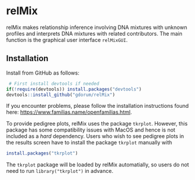 
<!-- README.md is generated from README.Rmd. Please edit that file -->

# relMix

relMix makes relationship inference involving DNA mixtures with unknown
profiles and interprets DNA mixtures with related contributors. The main
function is the graphical user interface `relMixGUI`.

## Installation

Install from GitHub as follows:

``` r
 # First install devtools if needed
if(!require(devtools)) install.packages("devtools")
devtools::install_github("gdorum/relMix")
```

If you encounter problems, please follow the installation instructions found here: https://www.familias.name/openfamilias.html.

To provide pedigree plots, relMix uses the package `tkrplot`. However,
this package has some compatibility issues with MacOS and hence is not
included as a *hard* dependency. Users who wish to see pedigree plots in
the results screen have to install the package `tkrplot` manually with

``` r
install.packages("tkrplot")
```

The `tkrplot` package will be loaded by relMix automatially, so users do
not need to run `library("tkrplot")` in advance.
